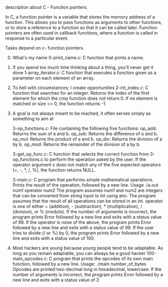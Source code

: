   description  about C - Function pointers.

In C, a function pointer is a variable that stores the memory address of a function. 
This allows you to pass functions as arguments to other functions, or to store a reference to a function so that it can be called later. 
Function pointers are often used in callback functions, where a function is called in response to a particular event.

 Tasks depend on c- function pointers.

0. What's my name
    0-print_name.c: C function that prints a name.

1. If you spend too much time thinking about a thing, you'll never get it done
    1-array_iterator.c: C function that executes a function given as a parameter on each element of an array.

2. To hell with circumstances; I create opportunities
    2-int_index.c: C function that searches for an integer.
        Returns the index of the first element for which the cmp function does not return 0.
        If no element is matched or size <= 0, the function returns -1.

3. A goal is not always meant to be reached, it often serves simply as something to aim at

    3-op_functions.c: File containing the following five functions:
        op_add: Returns the sum of a and b.
        op_sub: Returns the difference of a and b.
        op_mul: Returns the product of a and b.
        op_div: Returns the division of a by b.
        op_mod: Returns the remainder of the division of a by b.

    3-get_op_func.c: C function that selects the correct function from 3-op_functions.c to perform the operation asked by the user.
        If the operator argument s does not match any of the five expected operators (+, -, *, /, %), the function returns NULL.

    3-main.c: C program that performs simple mathematical operations.
        Prints the result of the operation, followed by a new line.
        Usage ./a.out num1 operator num2
        The program assumes num1 and num2 are integers that can be converted from string input to int using atoi.
        The program assumes that the result of all operations can be stored in an int.
        operator is one of either + (addition), - (subtraction), * (multiplication), / (division), or % (modulo).
        If the number of arguments is incorrect, the program prints Error followed by a new line and exits with a status value of 98.
        If the operator is none of the above, the program prints Error followed by a new line and exits with a status value of 99.
        If the user tries to divide (/ or %) by 0, the program prints Error followed by a new line and exits with a status value of 100.

4. Most hackers are young because young people tend to be adaptable. As long as you remain adaptable, you can always be a good hacker
    100-main_opcodes.c: C program that prints the opcodes of its own main function, followed by a new line.
        Usage: ./main number_of_bytes
        Opcodes are printed two-decimal long in hexadecimal, lowercase.
        If the number of arguments is incorrect, the program prints Error followed by a new line and exits with a status value of 2.
